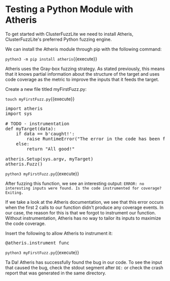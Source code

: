 # Testing a Python Module with Atheris

To get started with ClusterFuzzLite we need to install Atheris, ClusterFuzzLite's preferred Python fuzzing engine.

We can install the Atheris module through pip with the following command:

`python3 -m pip install atheris`{{execute}}

Atheris uses the Gray-box fuzzing strategy. As stated previously, this means that it knows partial information about the structure of the target and uses code coverage as the metric to improve the inputs that it feeds the target.

Create a new file titled myFirstFuzz.py:

`touch myFirstFuzz.py`{{execute}}

<pre class="file" data-filename="myFirstFuzz.py" data-target="replace">
import atheris
import sys

# TODO - instrumentation
def myTarget(data):
    if data == b'caught!':
        raise RuntimeError("The error in the code has been found.")
    else:
        return "All good!"

atheris.Setup(sys.argv, myTarget)
atheris.Fuzz()
</pre>

`python3 myFirstFuzz.py`{{execute}}

After fuzzing this function, we see an interesting output: `ERROR: no interesting inputs were found. Is the code instrumented for coverage? Exiting.`

If we take a look at the Atheris documentation, we see that this error occurs when the first 2 calls to our function didn't produce any coverage events. In our case, the reason for this is that we forgot to instrument our function. Without instrumentation, Atheris has no way to tailor its inputs to maximize the code coverage.

Insert the following to allow Atheris to instrument it:

<pre class="file" data-filename="myFirstFuzz.py" data-target="insert" data-marker="TODO - instrumentation">
@atheris.instrument_func
</pre>

`python3 myFirstFuzz.py`{{execute}}

Ta Da! Atheris has successfully found the bug in our code. To see the input that caused the bug, check the stdout segment after `DE:` or check the crash report that was generated in the same directory.